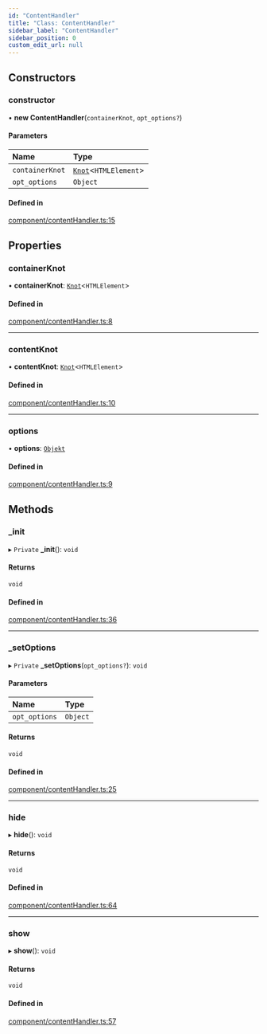 ```yaml
---
id: "ContentHandler"
title: "Class: ContentHandler"
sidebar_label: "ContentHandler"
sidebar_position: 0
custom_edit_url: null
---
```


## Constructors

### constructor

• **new ContentHandler**(`containerKnot`, `opt_options?`)

#### Parameters

| Name | Type |
| :------ | :------ |
| `containerKnot` | [`Knot`](Knot.md)<`HTMLElement`\> |
| `opt_options` | `Object` |

#### Defined in

[component/contentHandler.ts:15](https://github.com/siposdani87/sui-js/blob/3c5600c/src/component/contentHandler.ts#L15)

## Properties

### containerKnot

• **containerKnot**: [`Knot`](Knot.md)<`HTMLElement`\>

#### Defined in

[component/contentHandler.ts:8](https://github.com/siposdani87/sui-js/blob/3c5600c/src/component/contentHandler.ts#L8)

___

### contentKnot

• **contentKnot**: [`Knot`](Knot.md)<`HTMLElement`\>

#### Defined in

[component/contentHandler.ts:10](https://github.com/siposdani87/sui-js/blob/3c5600c/src/component/contentHandler.ts#L10)

___

### options

• **options**: [`Objekt`](Objekt.md)

#### Defined in

[component/contentHandler.ts:9](https://github.com/siposdani87/sui-js/blob/3c5600c/src/component/contentHandler.ts#L9)

## Methods

### \_init

▸ `Private` **_init**(): `void`

#### Returns

`void`

#### Defined in

[component/contentHandler.ts:36](https://github.com/siposdani87/sui-js/blob/3c5600c/src/component/contentHandler.ts#L36)

___

### \_setOptions

▸ `Private` **_setOptions**(`opt_options?`): `void`

#### Parameters

| Name | Type |
| :------ | :------ |
| `opt_options` | `Object` |

#### Returns

`void`

#### Defined in

[component/contentHandler.ts:25](https://github.com/siposdani87/sui-js/blob/3c5600c/src/component/contentHandler.ts#L25)

___

### hide

▸ **hide**(): `void`

#### Returns

`void`

#### Defined in

[component/contentHandler.ts:64](https://github.com/siposdani87/sui-js/blob/3c5600c/src/component/contentHandler.ts#L64)

___

### show

▸ **show**(): `void`

#### Returns

`void`

#### Defined in

[component/contentHandler.ts:57](https://github.com/siposdani87/sui-js/blob/3c5600c/src/component/contentHandler.ts#L57)
